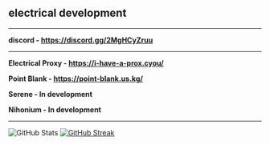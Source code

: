 ## electrical development

-------------------------------------------------------------
**discord - https://discord.gg/2MgHCyZruu**

-------------------------------------------------------------

**Electrical Proxy - https://i-have-a-prox.cyou/**

**Point Blank - https://point-blank.us.kg/**

**Serene - In development**

**Nihonium - In development**

------------------------------------------------------------

![GitHub Stats](https://ghrmes.vercel.app/api?username=play452&theme=merko&show_icons=true&hide_border=true&count_private=true) [![GitHub Streak](http://ghrmss.play451isthebest.eu.org?user=play452&theme=merko&border_radius=0)](https://git.io/streak-stats)
